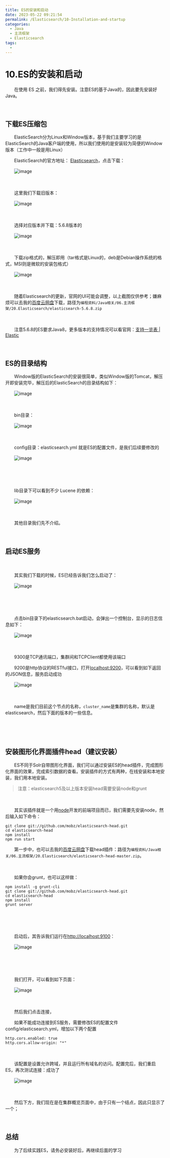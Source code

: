 ```yaml
---
title: ES的安装和启动
date: 2023-05-22 09:21:54
permalink: /Elasticsearch/10-Installation-and-startup
categories:
  - Java
  - 主流框架
  - Elasticsearch
tags:
  - 
---
```

# 10.ES的安装和启动

　　在使用 ES 之前，我们得先安装。注意ES的基于Java的，因此要先安装好Java。
<!-- more -->
　　‍

## 下载ES压缩包

　　ElasticSearch分为Linux和Window版本，基于我们主要学习的是ElasticSearch的Java客户端的使用，所以我们使用的是安装较为简便的Window版本（工作中一般是用Linux）

　　ElasticSearch的官方地址： [Elasticsearch](https://www.elastic.co/cn/elasticsearch/)，点击下载：

　　​![image](https://image.peterjxl.com/blog/image-20230516195019-09xk4k1.png)​

　　‍

　　这里我们下载旧版本：

　　​![image](https://image.peterjxl.com/blog/image-20230516195117-nstpcig.png)​

　　‍

　　选择对应版本并下载：5.6.8版本的

　　​![image](https://image.peterjxl.com/blog/image-20230516195212-w707se5.png)​

　　‍

　　下载zip格式的，解压即用（tar格式是Linux的，deb是Debian操作系统的格式，MSI则是微软的安装包格式）

　　​![image](https://image.peterjxl.com/blog/image-20230516195303-zj9r286.png)​

　　‍

　　随着Elasticsearch的更新，官网的UI可能会调整，以上截图仅供参考；嫌麻烦可以去我的[百度云网盘](https://www.peterjxl.com/About/share/)下载，路径为`编程资料/Java相关/06.主流框架/20.Elasticsearch/elasticsearch-5.6.8.zip`​

　　‍

　　注意5.6.8的ES要求Java8，更多版本的支持情况可以看官网：[支持一览表 | Elastic](https://www.elastic.co/cn/support/matrix#matrix_jvm)

　　‍

## ES的目录结构

　　Window版的ElasticSearch的安装很简单，类似Window版的Tomcat，解压开即安装完毕，解压后的ElasticSearch的目录结构如下：

　　​​​![image](https://image.peterjxl.com/blog/image-20230516204034-tcutxr8.png)

　　‍

　　bin目录：

　　​​![image](https://image.peterjxl.com/blog/image-20230516204322-hhd7fqe.png)​

　　‍

　　config目录：elasticsearch.yml 就是ES的配置文件，是我们后续要修改的

　　​![image](https://image.peterjxl.com/blog/image-20230516204331-12am39d.png)​

　　‍

　　‍

　　lib目录下可以看到不少 Lucene 的依赖：

　　​![image](https://image.peterjxl.com/blog/image-20230516204434-z1xb8c9.png)

　　‍

　　其他目录我们先不介绍。

　　‍

## 启动ES服务

　　‍

　　其实我们下载的时候，ES已经告诉我们怎么启动了：

　　​![image](https://image.peterjxl.com/blog/image-20230516210104-mjeq2dw.png)​

　　‍

　　‍

　　点击bin目录下的elasticsearch.bat启动，会弹出一个控制台，显示的日志信息如下：

　　​​​![image](https://image.peterjxl.com/blog/image-20230516210317-j69bfo6.png)​​

　　‍

　　9300是TCP通讯端口，集群间和TCPClient都使用该端口

　　9200是http协议的RESTful接口，打开[localhost:9200](http://localhost:9200/)，可以看到如下返回的JSON信息，服务启动成功

　　​​![image](https://image.peterjxl.com/blog/image-20230516210247-r6gjygp.png)

　　‍

　　name是我们目前这个节点的名称，`cluster_name`​是集群的名称，默认是 elasticsearch，然后下面的版本的一些信息。

　　​​

　　‍

## 安装图形化界面插件head（建议安装）

　　ES不同于Solr自带图形化界面，我们可以通过安装ES的head插件，完成图形化界面的效果，完成索引数据的查看。安装插件的方式有两种，在线安装和本地安装，我们用本地安装。

> 注意：elasticsearch5及以上版本安装head需要安装node和grunt

　　‍

　　其实该插件就是一个用[node](https://nodejs.org/en/download/)开发的前端项目而已，我们需要先安装node，然后输入如下命令：

```shell
git clone git://github.com/mobz/elasticsearch-head.git
cd elasticsearch-head
npm install
npm run start
```

　　第一步中，也可以去我的[百度云网盘](https://www.peterjxl.com/About/share/)下载head插件：路径为`编程资料/Java相关/06.主流框架/20.Elasticsearch/elasticsearch-head-master.zip`​。

　　‍

　　如果你会grunt，也可以这样做：

```shell
npm install ‐g grunt‐cli
git clone git://github.com/mobz/elasticsearch-head.git
cd elasticsearch-head
npm install
grunt server 
```

　　‍

　　‍

　　启动后，其告诉我们运行在[http://localhost:9100](http://localhost:9100/)：

　　​![image](https://image.peterjxl.com/blog/image-20230516213502-9clcfmv.png)​

　　‍

　　‍

　　我们打开，可以看到如下页面：

　　​![image](https://image.peterjxl.com/blog/image-20230516213607-aq8zyj0.png)​

　　‍

　　然后我们点击连接，

　　如果不能成功连接到ES服务，需要修改ES的配置文件config/elasticsearch.yml，增加以下两个配置

```
http.cors.enabled: true
http.cors.allow-origin: "*"
```

　　‍

　　该配置是设置允许跨域，并且运行所有域名的访问。配置完后，我们重启ES，再次测试连接：成功了

　　​![image](https://image.peterjxl.com/blog/image-20230516214254-c810503.png)​

　　‍

　　然后下方，我们现在是在集群概览页面中，由于只有一个结点，因此只显示了一个；

　　‍

## 总结

　　为了后续实践ES，请务必安装好后，再继续后面的学习

　　‍
